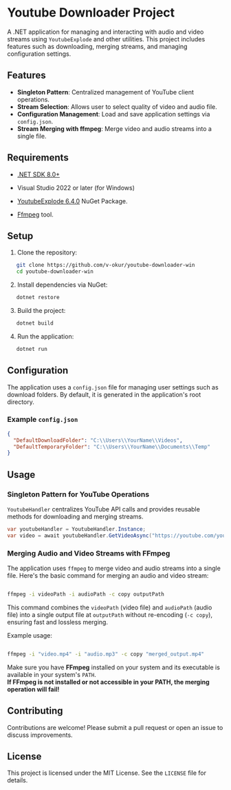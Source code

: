 # Youtube Downloader Project

A .NET application for managing and interacting with audio and video streams using `YoutubeExplode` and other utilities. This project includes features such as downloading, merging streams, and managing configuration settings.

## Features

- **Singleton Pattern**: Centralized management of YouTube client operations.
- **Stream Selection**: Allows user to select quality of video and audio file.
- **Configuration Management**: Load and save application settings via `config.json`.
- **Stream Merging with ffmpeg**: Merge video and audio streams into a single file.

## Requirements

- [.NET SDK 8.0+](https://dotnet.microsoft.com/download)

- Visual Studio 2022 or later (for Windows)

- [YoutubeExplode 6.4.0](https://github.com/Tyrrrz/YoutubeExplode) NuGet Package.

- [Ffmpeg](https://github.com/BtbN/FFmpeg-Builds/releases)  tool.


## Setup

1. Clone the repository:

```bash
   git clone https://github.com/v-okur/youtube-downloader-win
   cd youtube-downloader-win
```

2. Install dependencies via NuGet:

```bash
   dotnet restore
```

3. Build the project:

```bash
   dotnet build
```

4. Run the application:

```bash
   dotnet run
```

## Configuration

The application uses a `config.json` file for managing user settings such as download folders. By default, it is generated in the application's root directory. 

### Example `config.json`

```json
{
  "DefaultDownloadFolder": "C:\\Users\\YourName\\Videos",
  "DefaultTemporaryFolder": "C:\\Users\\YourName\\Documents\\Temp"
}
```

## Usage

### Singleton Pattern for YouTube Operations
`YoutubeHandler` centralizes YouTube API calls and provides reusable methods for downloading and merging streams.

```csharp
var youtubeHandler = YoutubeHandler.Instance;
var video = await youtubeHandler.GetVideoAsync("https://youtube.com/your-video-id");
```

### Merging Audio and Video Streams with FFmpeg

The application uses `ffmpeg` to merge video and audio streams into a single file. Here's the basic command for merging an audio and video stream:

```bash

ffmpeg -i videoPath -i audioPath -c copy outputPath
```

This command combines the `videoPath` (video file) and `audioPath` (audio file) into a single output file at `outputPath` without re-encoding (`-c copy`), ensuring fast and lossless merging.

Example usage:

```bash

ffmpeg -i "video.mp4" -i "audio.mp3" -c copy "merged_output.mp4"
```

Make sure you have **FFmpeg** installed on your system and its executable is available in your system's `PATH`.  
**If FFmpeg is not installed or not accessible in your PATH, the merging operation will fail!**



## Contributing

Contributions are welcome! Please submit a pull request or open an issue to discuss improvements.

## License

This project is licensed under the MIT License. See the `LICENSE` file for details.


